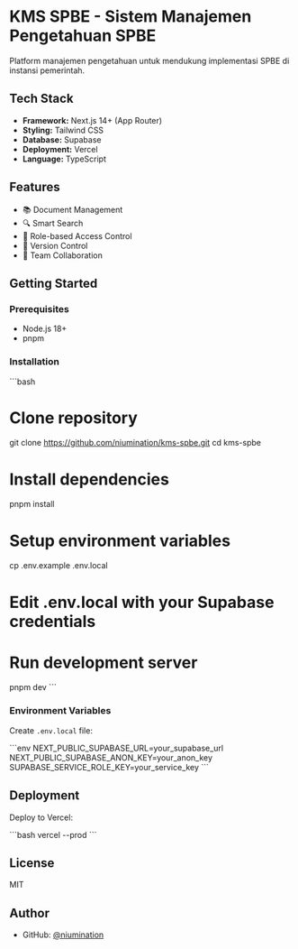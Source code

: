 # KMS SPBE - Sistem Manajemen Pengetahuan SPBE

Platform manajemen pengetahuan untuk mendukung implementasi SPBE di instansi pemerintah.

## Tech Stack

- **Framework:** Next.js 14+ (App Router)
- **Styling:** Tailwind CSS
- **Database:** Supabase
- **Deployment:** Vercel
- **Language:** TypeScript

## Features

- 📚 Document Management
- 🔍 Smart Search
- 🔐 Role-based Access Control
- 📝 Version Control
- 👥 Team Collaboration

## Getting Started

### Prerequisites

- Node.js 18+
- pnpm

### Installation

\```bash
# Clone repository
git clone https://github.com/niumination/kms-spbe.git
cd kms-spbe

# Install dependencies
pnpm install

# Setup environment variables
cp .env.example .env.local
# Edit .env.local with your Supabase credentials

# Run development server
pnpm dev
\```

### Environment Variables

Create `.env.local` file:

\```env
NEXT_PUBLIC_SUPABASE_URL=your_supabase_url
NEXT_PUBLIC_SUPABASE_ANON_KEY=your_anon_key
SUPABASE_SERVICE_ROLE_KEY=your_service_key
\```

## Deployment

Deploy to Vercel:

\```bash
vercel --prod
\```

## License

MIT

## Author

- GitHub: [@niumination](https://github.com/niumination)
